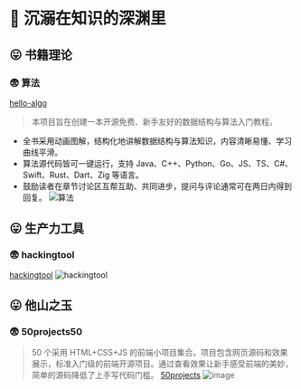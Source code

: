 
# :nose: 沉溺在知识的深渊里

## :stuck_out_tongue: 书籍理论
### :fearful: 算法
[hello-algo](https://www.hello-algo.com/chapter_preface/)
> 本项目旨在创建一本开源免费、新手友好的数据结构与算法入门教程。
- 全书采用动画图解，结构化地讲解数据结构与算法知识，内容清晰易懂、学习曲线平滑。
- 算法源代码皆可一键运行，支持 Java、C++、Python、Go、JS、TS、C#、Swift、Rust、Dart、Zig 等语言。
- 鼓励读者在章节讨论区互帮互助、共同进步，提问与评论通常可在两日内得到回复。
![算法](https://github.com/mawanxiangone/interesting/assets/142721542/d264344e-e89e-4bbe-a819-73d2cee7711a)

## :stuck_out_tongue: 生产力工具
### :fearful: hackingtool
[hackingtool](https://github.com/Z4nzu/hackingtool)
![hackingtool](https://github.com/mawanxiangone/interesting/assets/142721542/27b0c8c7-ac55-4aee-a18e-96aaecb54da2)

## :stuck_out_tongue: 他山之玉
### :fearful: 50projects50
> 50 个采用 HTML+CSS+JS 的前端小项目集合。项目包含网页源码和效果展示，标准入门级的前端开源项目。通过查看效果让新手感受前端的美妙，简单的源码降低了上手写代码门槛。
[50projects](https://github.com/bradtraversy/50projects50days)
![image](https://github.com/mawanxiangone/interesting/assets/142721542/124e51d6-5475-4943-b3f0-f27a982fca13)
